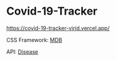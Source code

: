 # Covid-19-Tracker

https://covid-19-tracker-virid.vercel.app/

CSS Framework: [MDB](https://mdbootstrap.com/)

API: [Disease](https://disease.sh/)
